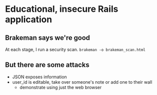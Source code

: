 # Educational, insecure Rails application

## Brakeman says we're good
At each stage, I run a security scan.
`brakeman -o brakeman_scan.html`

## But there are some attacks

- JSON exposes information
- user_id is editable, take over someone's note or add one to their wall
   - demonstrate using just the web browser
